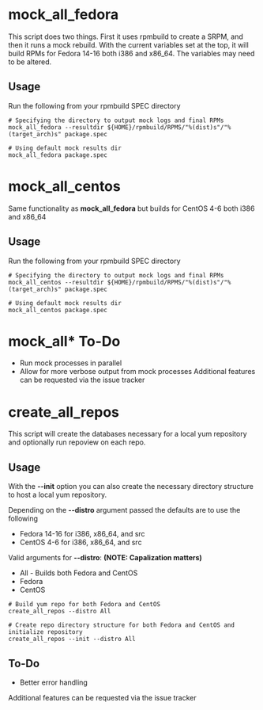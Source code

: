 # mock_all_fedora #

This script does two things.  First it uses rpmbuild to create a SRPM, and then it runs a mock rebuild.  With the current variables set at the top, it will build RPMs for Fedora 14-16 both i386 and x86_64.  The variables may need to be altered.

## Usage ##

Run the following from your rpmbuild SPEC directory

```
# Specifying the directory to output mock logs and final RPMs
mock_all_fedora --resultdir ${HOME}/rpmbuild/RPMS/"%(dist)s"/"%(target_arch)s" package.spec

# Using default mock results dir
mock_all_fedora package.spec
```
# mock_all_centos #

Same functionality as **mock_all_fedora** but builds for CentOS 4-6 both i386 and x86_64

## Usage ##

Run the following from your rpmbuild SPEC directory

```
# Specifying the directory to output mock logs and final RPMs
mock_all_centos --resultdir ${HOME}/rpmbuild/RPMS/"%(dist)s"/"%(target_arch)s" package.spec

# Using default mock results dir
mock_all_centos package.spec
```

# mock_all* To-Do #

* Run mock processes in parallel
* Allow for more verbose output from mock processes
Additional features can be requested via the issue tracker

# create_all_repos #

This script will create the databases necessary for a local yum repository and optionally run repoview on each repo.

## Usage ##

With the **--init** option you can also create the necessary directory structure to host a local yum repository.

Depending on the **--distro** argument passed the defaults are to use the following

* Fedora 14-16 for i386, x86_64, and src
* CentOS 4-6 for i386, x86_64, and src

Valid arguments for **--distro**: **(NOTE: Capalization matters)**

* All - Builds both Fedora and CentOS
* Fedora
* CentOS

```
# Build yum repo for both Fedora and CentOS
create_all_repos --distro All

# Create repo directory structure for both Fedora and CentOS and initialize repository
create_all_repos --init --distro All
```
## To-Do ##

* Better error handling

Additional features can be requested via the issue tracker
